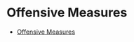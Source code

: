 # Offensive Measures

- [Offensive Measures](https://learnprompting.org/docs/category/-offensive-measures)